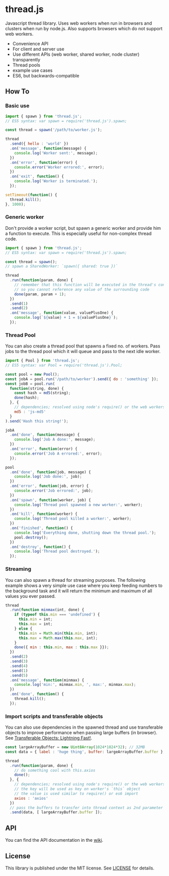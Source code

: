 # thread.js

Javascript thread library. Uses web workers when run in browsers and clusters
when run by node.js. Also supports browsers which do not support web workers.

- Convenience API
- For client and server use
- Use different APIs (web worker, shared worker, node cluster) transparently
- Thread pools
- example use cases
- ES6, but backwards-compatible


## How To

### Basic use

```javascript
import { spawn } from 'thread.js';
// ES5 syntax: var spawn = require('thread.js').spawn;

const thread = spawn('/path/to/worker.js');

thread
  .send({ hello : 'world' })
  .on('message', function(message) {
    console.log('Worker sent:', message);
  })
  .on('error', function(error) {
    console.error('Worker errored:', error);
  })
  .on('exit', function() {
    console.log('Worker is terminated.');
  });

setTimeout(function() {
  thread.kill();
}, 1000);
```

### Generic worker

Don't provide a worker script, but spawn a generic worker and provide him a
function to execute. This is especially useful for non-complex thread code.

```javascript
import { spawn } from 'thread.js';
// ES5 syntax: var spawn = require('thread.js').spawn;

const thread = spawn();
// spawn a SharedWorker: `spawn({ shared: true })`

thread
  .run(function(param, done) {
    // remember that this function will be executed in the thread's context,
    // so you cannot reference any value of the surrounding code
    done(param, param + 1);
  })
  .send(1)
  .send(2)
  .on('message', function(value, valuePlusOne) {
    console.log(`${value} + 1 = ${valuePlusOne}`);
  });
```

### Thread Pool

You can also create a thread pool that spawns a fixed no. of workers. Pass jobs
to the thread pool which it will queue and pass to the next idle worker.

```javascript
import { Pool } from 'thread.js';
// ES5 syntax: var Pool = require('thread.js').Pool;

const pool = new Pool();
const jobA = pool.run('/path/to/worker').send({ do : 'something' });
const jobB = pool.run(
  function(string, done) {
    const hash = md5(string);
    done(hash);
  }, {
    // dependencies; resolved using node's require() or the web workers importScript()
    md5 : 'js-md5'
  }
).send('Hash this string!');

jobA
  .on('done', function(message) {
    console.log('Job A done:', message);
  })
  .on('error', function(error) {
    console.error('Job A errored:', error);
  });

pool
  .on('done', function(job, message) {
    console.log('Job done:', job);
  })
  .on('error', function(job, error) {
    console.error('Job errored:', job);
  })
  .on('spawn', function(worker, job) {
    console.log('Thread pool spawned a new worker:', worker);
  })
  .on('kill', function(worker) {
    console.log('Thread pool killed a worker:', worker);
  })
  .on('finished', function() {
    console.log('Everything done, shutting down the thread pool.');
    pool.destroy();
  })
  .on('destroy', function() {
    console.log('Thread pool destroyed.');
  });
```

### Streaming

You can also spawn a thread for streaming purposes. The following example shows
a very simple use case where you keep feeding numbers to the background task
and it will return the minimum and maximum of all values you ever passed.

```javascript
thread
  .run(function minmax(int, done) {
    if (typeof this.min === 'undefined') {
      this.min = int;
      this.max = int;
    } else {
      this.min = Math.min(this.min, int);
      this.max = Math.max(this.max, int);
    }
    done({ min : this.min, max : this.max }});
  })
  .send(2)
  .send(3)
  .send(4)
  .send(1)
  .send(5)
  .on('message', function(minmax) {
    console.log('min:', minmax.min, ', max:', minmax.max);
  })
  .on('done', function() {
    thread.kill();
  });
```

### Import scripts and transferable objects

You can also use dependencies in the spawned thread and use transferable objects
to improve performance when passing large buffers (in browser).
See [Transferable Objects: Lightning Fast!](http://updates.html5rocks.com/2011/12/Transferable-Objects-Lightning-Fast).

```javascript
const largeArrayBuffer = new Uint8Array(1024*1024*32); // 32MB
const data = { label : 'huge thing', buffer: largeArrayBuffer.buffer };

thread
  .run(function(param, done) {
    // do something cool with this.axios
    done();
  }, {
    // dependencies; resolved using node's require() or the web workers importScript()
    // the key will be used as key on worker's `this` object
    // the value is used similar to require() or es6 import
    axios : 'axios'
  })
  // pass the buffers to transfer into thread context as 2nd parameter to send()
  .send(data, [ largeArrayBuffer.buffer ]);
```

## API

You can find the API documentation in the [wiki](https://github.com/andywer/thread.js/wiki).


## License

This library is published under the MIT license. See [LICENSE](https://raw.githubusercontent.com/andywer/thread.js/master/LICENSE) for details.
